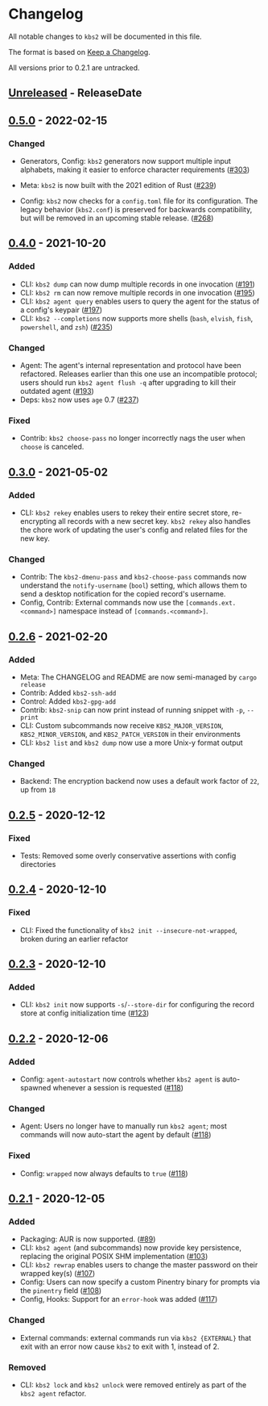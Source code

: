# Changelog
All notable changes to `kbs2` will be documented in this file.

The format is based on [Keep a Changelog](https://keepachangelog.com/en/1.0.0/).

All versions prior to 0.2.1 are untracked.

<!-- @next-header@ -->

## [Unreleased] - ReleaseDate

## [0.5.0] - 2022-02-15

### Changed

* Generators, Config: `kbs2` generators now support multiple input
alphabets, making it easier to enforce character requirements
([#303](https://github.com/woodruffw/kbs2/pull/303))

* Meta: `kbs2` is now built with the 2021 edition of Rust
([#239](https://github.com/woodruffw/kbs2/pull/239))

* Config: `kbs2` now checks for a `config.toml` file for its configuration.
The legacy behavior (`kbs2.conf`) is preserved for backwards compatibility, but
will be removed in an upcoming stable release.
([#268](https://github.com/woodruffw/kbs2/pull/268))

## [0.4.0] - 2021-10-20

### Added

* CLI: `kbs2 dump` can now dump multiple records in one invocation
([#191](https://github.com/woodruffw/kbs2/pull/191))
* CLI: `kbs2 rm` can now remove multiple records in one invocation
([#195](https://github.com/woodruffw/kbs2/pull/195))
* CLI: `kbs2 agent query` enables users to query the agent for the status
of a config's keypair ([#197](https://github.com/woodruffw/kbs2/pull/197))
* CLI: `kbs2 --completions` now supports more shells (`bash`, `elvish`, `fish`,
`powershell`, and `zsh`) ([#235](https://github.com/woodruffw/kbs2/pull/235))

### Changed

* Agent: The agent's internal representation and protocol have been refactored.
Releases earlier than this one use an incompatible protocol; users should
run `kbs2 agent flush -q` after upgrading to kill their outdated agent
([#193](https://github.com/woodruffw/kbs2/pull/193))
* Deps: `kbs2` now uses `age` 0.7 ([#237](https://github.com/woodruffw/kbs2/pull/237))

### Fixed

* Contrib: `kbs2 choose-pass` no longer incorrectly nags the user when `choose`
is canceled.

## [0.3.0] - 2021-05-02

### Added

* CLI: `kbs2 rekey` enables users to rekey their entire secret store, re-encrypting
all records with a new secret key. `kbs2 rekey` also handles the chore work of
updating the user's config and related files for the new key.

### Changed

* Contrib: The `kbs2-dmenu-pass` and `kbs2-choose-pass` commands now understand the
`notify-username` (`bool`) setting, which allows them to send a desktop notification
for the copied record's username.
* Config, Contrib: External commands now use the `[commands.ext.<command>]` namespace
instead of `[commands.<command>]`.

## [0.2.6] - 2021-02-20

### Added

* Meta: The CHANGELOG and README are now semi-managed by `cargo release`
* Contrib: Added `kbs2-ssh-add`
* Control: Added `kbs2-gpg-add`
* Contrib: `kbs2-snip` can now print instead of running snippet with `-p`, `--print`
* CLI: Custom subcommands now receive `KBS2_MAJOR_VERSION`, `KBS2_MINOR_VERSION`, and
`KBS2_PATCH_VERSION` in their environments
* CLI: `kbs2 list` and `kbs2 dump` now use a more Unix-y format output

### Changed

* Backend: The encryption backend now uses a default work factor of `22`, up from `18`

## [0.2.5] - 2020-12-12

### Fixed

* Tests: Removed some overly conservative assertions with config directories

## [0.2.4] - 2020-12-10

### Fixed

* CLI: Fixed the functionality of `kbs2 init --insecure-not-wrapped`, broken
during an earlier refactor

## [0.2.3] - 2020-12-10

### Added

* CLI: `kbs2 init` now supports `-s`/`--store-dir` for configuring the record store at
config initialization time ([#123](https://github.com/woodruffw/kbs2/pull/118))

## [0.2.2] - 2020-12-06

### Added

* Config: `agent-autostart` now controls whether `kbs2 agent` is auto-spawned whenever a session is
requested ([#118](https://github.com/woodruffw/kbs2/pull/118))

### Changed

* Agent: Users no longer have to manually run `kbs2 agent`; most commands will now auto-start the
agent by default ([#118](https://github.com/woodruffw/kbs2/pull/118))

### Fixed

* Config: `wrapped` now always defaults to `true` ([#118](https://github.com/woodruffw/kbs2/pull/118))

## [0.2.1] - 2020-12-05

### Added

* Packaging: AUR is now supported. ([#89](https://github.com/woodruffw/kbs2/pull/89))
* CLI: `kbs2 agent` (and subcommands) now provide key persistence, replacing the original POSIX SHM
implementation ([#103](https://github.com/woodruffw/kbs2/pull/103))
* CLI: `kbs2 rewrap` enables users to change the master password on their wrapped key(s)
([#107](https://github.com/woodruffw/kbs2/pull/107))
* Config: Users can now specify a custom Pinentry binary for prompts via the `pinentry` field
([#108](https://github.com/woodruffw/kbs2/pull/108))
* Config, Hooks: Support for an `error-hook` was added
([#117](https://github.com/woodruffw/kbs2/pull/117))

### Changed

* External commands: external commands run via `kbs2 {EXTERNAL}` that exit with an error now
cause `kbs2` to exit with 1, instead of 2.

### Removed

* CLI: `kbs2 lock` and `kbs2 unlock` were removed entirely as part of the `kbs2 agent` refactor.

<!-- @next-url@ -->
[Unreleased]: https://github.com/woodruffw/kbs2/compare/v0.5.0...HEAD
[0.5.0]: https://github.com/woodruffw/kbs2/compare/v0.4.0...v0.5.0
[0.4.0]: https://github.com/woodruffw/kbs2/compare/v0.3.0...v0.4.0
[0.3.0]: https://github.com/woodruffw/kbs2/compare/v0.2.6...v0.3.0
[0.2.6]: https://github.com/woodruffw/kbs2/compare/v0.2.5...v0.2.6
[0.2.5]: https://github.com/woodruffw/kbs2/releases/tag/v0.2.5
[0.2.4]: https://github.com/woodruffw/kbs2/releases/tag/v0.2.4
[0.2.3]: https://github.com/woodruffw/kbs2/releases/tag/v0.2.3
[0.2.2]: https://github.com/woodruffw/kbs2/releases/tag/v0.2.2
[0.2.1]: https://github.com/woodruffw/kbs2/releases/tag/v0.2.1

